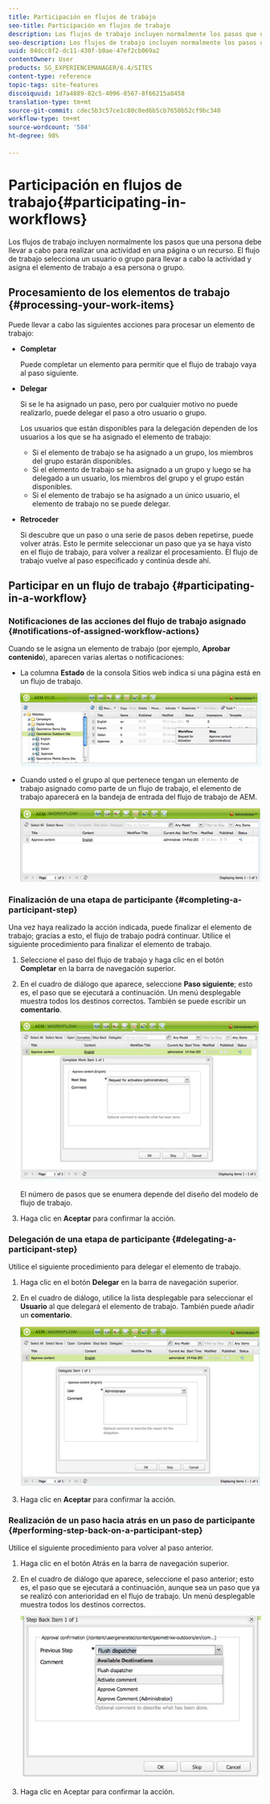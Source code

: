 ```yaml
---
title: Participación en flujos de trabajo
seo-title: Participación en flujos de trabajo
description: Los flujos de trabajo incluyen normalmente los pasos que una persona debe llevar a cabo para realizar una actividad en una página o un recurso. El flujo de trabajo selecciona un usuario o grupo para llevar a cabo la actividad y asigna el elemento de trabajo a esa persona o grupo.
seo-description: Los flujos de trabajo incluyen normalmente los pasos que una persona debe llevar a cabo para realizar una actividad en una página o un recurso. El flujo de trabajo selecciona un usuario o grupo para llevar a cabo la actividad y asigna el elemento de trabajo a esa persona o grupo.
uuid: 04dcc8f2-dc11-430f-b0ae-47ef2cb069a2
contentOwner: User
products: SG_EXPERIENCEMANAGER/6.4/SITES
content-type: reference
topic-tags: site-features
discoiquuid: 1d7a4889-82c5-4096-8567-8f66215a8458
translation-type: tm+mt
source-git-commit: cdec5b3c57ce1c80c0ed6b5cb7650b52cf9bc340
workflow-type: tm+mt
source-wordcount: '584'
ht-degree: 98%

---
```



# Participación en flujos de trabajo{#participating-in-workflows}

Los flujos de trabajo incluyen normalmente los pasos que una persona debe llevar a cabo para realizar una actividad en una página o un recurso. El flujo de trabajo selecciona un usuario o grupo para llevar a cabo la actividad y asigna el elemento de trabajo a esa persona o grupo.

## Procesamiento de los elementos de trabajo {#processing-your-work-items}

Puede llevar a cabo las siguientes acciones para procesar un elemento de trabajo:

* **Completar**

   Puede completar un elemento para permitir que el flujo de trabajo vaya al paso siguiente.

* **Delegar**

   Si se le ha asignado un paso, pero por cualquier motivo no puede realizarlo, puede delegar el paso a otro usuario o grupo.

   Los usuarios que están disponibles para la delegación dependen de los usuarios a los que se ha asignado el elemento de trabajo:

   * Si el elemento de trabajo se ha asignado a un grupo, los miembros del grupo estarán disponibles.
   * Si el elemento de trabajo se ha asignado a un grupo y luego se ha delegado a un usuario, los miembros del grupo y el grupo están disponibles.
   * Si el elemento de trabajo se ha asignado a un único usuario, el elemento de trabajo no se puede delegar.

* **Retroceder**

   Si descubre que un paso o una serie de pasos deben repetirse, puede volver atrás. Esto le permite seleccionar un paso que ya se haya visto en el flujo de trabajo, para volver a realizar el procesamiento. El flujo de trabajo vuelve al paso especificado y continúa desde ahí.

## Participar en un flujo de trabajo {#participating-in-a-workflow}

### Notificaciones de las acciones del flujo de trabajo asignado {#notifications-of-assigned-workflow-actions}

Cuando se le asigna un elemento de trabajo (por ejemplo, **Aprobar contenido**), aparecen varias alertas o notificaciones:

* La columna **Estado** de la consola Sitios web indica si una página está en un flujo de trabajo.

   ![workflow-status-1](assets/workflowstatus-1.png)

* Cuando usted o el grupo al que pertenece tengan un elemento de trabajo asignado como parte de un flujo de trabajo, el elemento de trabajo aparecerá en la bandeja de entrada del flujo de trabajo de AEM.

   ![workflowinbox](assets/workflowinbox.png)

### Finalización de una etapa de participante {#completing-a-participant-step}

Una vez haya realizado la acción indicada, puede finalizar el elemento de trabajo; gracias a esto, el flujo de trabajo podrá continuar. Utilice el siguiente procedimiento para finalizar el elemento de trabajo.

1. Seleccione el paso del flujo de trabajo y haga clic en el botón **Completar** en la barra de navegación superior.
1. En el cuadro de diálogo que aparece, seleccione **Paso siguiente**; esto es, el paso que se ejecutará a continuación. Un menú desplegable muestra todos los destinos correctos. También se puede escribir un **comentario**.

   ![flujo de trabajo completado](assets/workflowcomplete.png)

   El número de pasos que se enumera depende del diseño del modelo de flujo de trabajo.

1. Haga clic en **Aceptar** para confirmar la acción.

### Delegación de una etapa de participante {#delegating-a-participant-step}

Utilice el siguiente procedimiento para delegar el elemento de trabajo.

1. Haga clic en el botón **Delegar** en la barra de navegación superior.
1. En el cuadro de diálogo, utilice la lista desplegable para seleccionar el **Usuario** al que delegará el elemento de trabajo. También puede añadir un **comentario**.

   ![workflowdelegate](assets/workflowdelegate.png)

1. Haga clic en **Aceptar** para confirmar la acción.

### Realización de un paso hacia atrás en un paso de participante {#performing-step-back-on-a-participant-step}

Utilice el siguiente procedimiento para volver al paso anterior.

1. Haga clic en el botón Atrás en la barra de navegación superior.
1. En el cuadro de diálogo que aparece, seleccione el paso anterior; esto es, el paso que se ejecutará a continuación, aunque sea un paso que ya se realizó con anterioridad en el flujo de trabajo. Un menú desplegable muestra todos los destinos correctos.

   ![screen_shot_2018-08-10at155325](assets/screen_shot_2018-08-10at155325.jpg)

1. Haga clic en Aceptar para confirmar la acción.

